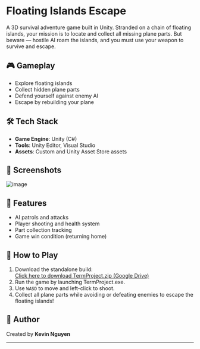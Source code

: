 # Floating Islands Escape

A 3D survival adventure game built in Unity. Stranded on a chain of floating islands, your mission is to locate and collect all missing plane parts. But beware — hostile AI roam the islands, and you must use your weapon to survive and escape.

## 🎮 Gameplay

- Explore floating islands
- Collect hidden plane parts
- Defend yourself against enemy AI
- Escape by rebuilding your plane

## 🛠️ Tech Stack

- **Game Engine**: Unity (C#)
- **Tools**: Unity Editor, Visual Studio
- **Assets**: Custom and Unity Asset Store assets

## 🎥 Screenshots

![image](https://github.com/user-attachments/assets/017e7b80-d7ee-45ec-bdde-266d8df006d0)

## 🧠 Features

- AI patrols and attacks
- Player shooting and health system
- Part collection tracking
- Game win condition (returning home)

## 🚀 How to Play

1. Download the standalone build:  
[Click here to download TermProject.zip (Google Drive)](https://drive.google.com/file/d/1rHlQauaNHJcuvrP-OP73--9_xjKp7KDt/view?usp=sharing)
2. Run the game by launching TermProject.exe.
3. Use `WASD` to move and left-click to shoot.
4. Collect all plane parts while avoiding or defeating enemies to escape the floating islands!

## 👤 Author

Created by **Kevin Nguyen**

---
